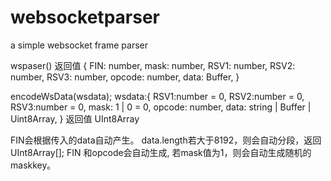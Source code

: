 # websocketparser
a simple websocket frame parser


wspaser()
返回值
{
  FIN: number,
  mask: number,
  RSV1: number,
  RSV2: number,
  RSV3: number,
  opcode: number,
  data: Buffer,
}


encodeWsData(wsdata);
wsdata:{
    RSV1:number = 0,
    RSV2:number = 0,
    RSV3:number = 0,
    mask: 1 | 0 = 0,
    opcode: number,
    data: string | Buffer | Uint8Array,
}
返回值
UInt8Array

FIN会根据传入的data自动产生。
data.length若大于8192，则会自动分段，返回UInt8Array[]; FIN 和opcode会自动生成,
若mask值为1，则会自动生成随机的maskkey。
